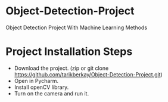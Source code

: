 # Object-Detection-Project
Object Detection Project With Machine Learning Methods


# Project Installation Steps
- Download the project. (zip or git clone https://github.com/tarikberkay/Object-Detection-Project.git)
- Open in Pycharm.
- Install openCV library.
- Turn on the camera and run it.
